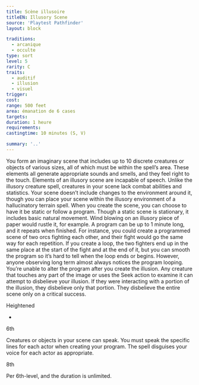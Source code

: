```yaml
---
title: Scène illusoire
titleEN: Illusory Scene
source: 'Playtest Pathfinder'
layout: block

traditions:
  - arcanique
  - occulte
type: sort
level: 5
rarity: C
traits:
  - auditif
  - illusion
  - visuel
trigger: 
cost: 
range: 500 feet
area: émanation de 6 cases
targets: 
duration: 1 heure
requirements: 
castingtime: 10 minutes (S, V)

summary: '..'
---
```

You form an imaginary scene that includes up to 10 discrete creatures or objects of various sizes, all of which must be within the spell’s area. These elements all generate appropriate sounds and smells, and they feel right to the touch. Elements of an illusory scene are incapable of speech. Unlike the illusory creature spell, creatures in your scene lack combat abilities and statistics. Your scene doesn’t include changes to the environment around it, though you can place your scene within the illusory environment of a hallucinatory terrain spell. When you create the scene, you can choose to have it be static or follow a program. Though a static scene is stationary, it includes basic natural movement. Wind blowing on an illusory piece of paper would rustle it, for example. A program can be up to 1 minute long, and it repeats when finished. For instance, you could create a programmed scene of two orcs fighting each other, and their fight would go the same way for each repetition. If you create a loop, the two fighters end up in the same place at the start of the fight and at the end of it, but you can smooth the program so it’s hard to tell when the loop ends or begins. However, anyone observing long term almost always notices the program looping. You’re unable to alter the program after you create the illusion. Any creature that touches any part of the image or uses the Seek action to examine it can attempt to disbelieve your illusion. If they were interacting with a portion of the illusion, they disbelieve only that portion. They disbelieve the entire scene only on a critical success.

Heightened

-

6th

Creatures or objects in your scene can speak. You must speak the specific lines for each actor when creating your program. The spell disguises your voice for each actor as appropriate.

8th

Per 6th-level, and the duration is unlimited.
